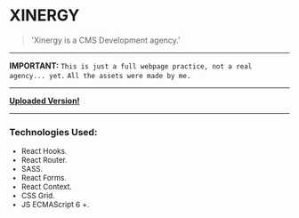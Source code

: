 <h1><strong>XINERGY</strong></h1>

> 'Xinergy is a CMS Development agency.'

---

**IMPORTANT:**
`This is just a full webpage practice, not a real agency... yet.`
`All the assets were made by me.`

---

**[Uploaded Version!](https://zealous-dijkstra-8ebf54.netlify.app/)**

---

<h3>Technologies Used:</h3>
<ul style="font-size: 13px;">
<li>React Hooks.</li> 
<li>React Router.</li> 
<li>SASS.</li> 
<li>React Forms.</li> 
<li>React Context.</li>
<li>CSS Grid.</li>
<li>JS ECMAScript 6 +.</li>
</ul>
